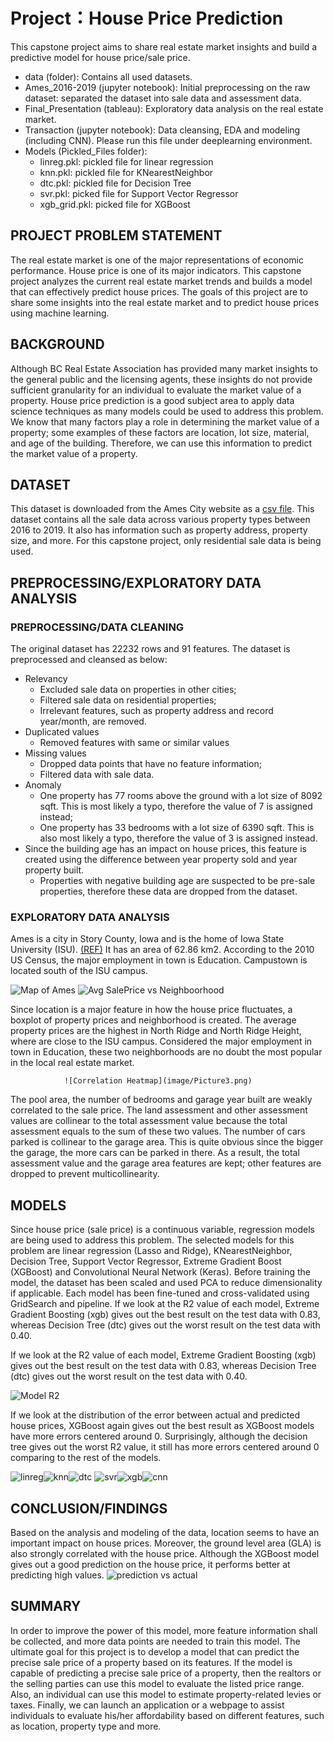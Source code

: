 # Project：House Price Prediction

This capstone project aims to share real estate market insights and build a predictive model for house price/sale price.

- data (folder): Contains all used datasets.
- Ames_2016-2019 (jupyter notebook): Initial preprocessing on the raw dataset: separated the dataset into sale data and assessment data.
- Final_Presentation (tableau): Exploratory data analysis on the real estate market.
- Transaction (jupyter notebook): Data cleansing, EDA and modeling (including CNN). Please run this file under deeplearning environment.
- Models (Pickled_Files folder):
    - linreg.pkl: pickled file for linear regression
    - knn.pkl: pickled file for KNearestNeighbor
    - dtc.pkl: pickled file for Decision Tree
    - svr.pkl: picked file for Support Vector Regressor
    - xgb_grid.pkl: picked file for XGBoost 
    
## PROJECT PROBLEM STATEMENT
The real estate market is one of the major representations of economic performance. House price is one of its major indicators. This capstone project analyzes the current real estate market trends and builds a model that can effectively predict house prices. The goals of this project are to share some insights into the real estate market and to predict house prices using machine learning.  

## BACKGROUND
Although BC Real Estate Association has provided many market insights to the general public and the licensing agents, these insights do not provide sufficient granularity for an individual to evaluate the market value of a property. House price prediction is a good subject area to apply data science techniques as many models could be used to address this problem. We know that many factors play a role in determining the market value of a property; some examples of these factors are location, lot size, material, and age of the building. Therefore, we can use this information to predict the market value of a property.

## DATASET
This dataset is downloaded from the Ames City website as a [csv file](https://www.cityofames.org/government/departments-divisions-a-h/city-assessor/reports). This dataset contains all the sale data across various property types between 2016 to 2019. It also has information such as property address, property size, and more. For this capstone project, only residential sale data is being used.

## PREPROCESSING/EXPLORATORY DATA ANALYSIS
### PREPROCESSING/DATA CLEANING
The original dataset has 22232 rows and 91 features. The dataset is preprocessed and cleansed as below:
-	Relevancy 
    -	Excluded sale data on properties in other cities;
    -	Filtered sale data on residential properties;
    -	Irrelevant features, such as property address and record year/month, are removed.
-	Duplicated values
    -	Removed features with same or similar values 
-	Missing values
    -	Dropped data points that have no feature information;
    -	Filtered data with sale data.
-	Anomaly
    -	One property has 77 rooms above the ground with a lot size of 8092 sqft. This is most likely a typo, therefore the value of 7 is assigned instead;
    -	One property has 33 bedrooms with a lot size of 6390 sqft. This is also most likely a typo, therefore the value of 3 is assigned instead.
-	Since the building age has an impact on house prices, this feature is created using the difference between year property sold and year property built. 
    -	Properties with negative building age are suspected to be pre-sale properties, therefore these data are dropped from the dataset.

### EXPLORATORY DATA ANALYSIS
Ames is a city in Story County, Iowa and is the home of Iowa State University (ISU). [(REF)](https://en.wikipedia.org/wiki/Ames,_Iowa) It has an area of 62.86 km2. According to the 2010 US Census, the major employment in town is Education. Campustown is located south of the ISU campus.  

![Map of Ames](image/Picture1.png) ![Avg SalePrice vs Neighboorhood](image/Picture2.png)
  
Since location is a major feature in how the house price fluctuates, a boxplot of property prices and neighborhood is created. The average property prices are the highest in North Ridge and North Ridge Height, where are close to the ISU campus. Considered the major employment in town in Education, these two neighborhoods are no doubt the most popular in the local real estate market.

                ![Correlation Heatmap](image/Picture3.png)
 
The pool area, the number of bedrooms and garage year built are weakly correlated to the sale price. The land assessment and other assessment values are collinear to the total assessment value because the total assessment equals to the sum of these two values. The number of cars parked is collinear to the garage area. This is quite obvious since the bigger the garage, the more cars can be parked in there. As a result, the total assessment value and the garage area features are kept; other features are dropped to prevent multicollinearity.

## MODELS
Since house price (sale price) is a continuous variable, regression models are being used to address this problem. The selected models for this problem are linear regression (Lasso and Ridge), KNearestNeighbor, Decision Tree, Support Vector Regressor, Extreme Gradient Boost (XGBoost) and Convolutional Neural Network (Keras). Before training the model, the dataset has been scaled and used PCA to reduce dimensionality if applicable. Each model has been fine-tuned and cross-validated using GridSearch and pipeline. 
If we look at the R2 value of each model, Extreme Gradient Boosting (xgb) gives out the best result on the test data with 0.83, whereas Decision Tree (dtc) gives out the worst result on the test data with 0.40. 

If we look at the R2 value of each model, Extreme Gradient Boosting (xgb) gives out the best result on the test data with 0.83, whereas Decision Tree (dtc) gives out the worst result on the test data with 0.40.

![Model R2](image/Picture4.png)
      
If we look at the distribution of the error between actual and predicted house prices, XGBoost again gives out the best result as XGBoost models have more errors centered around 0. Surprisingly, although the decision tree gives out the worst R2 value, it still has more errors centered around 0 comparing to the rest of the models.

![linreg](image/Picture5.png)![knn](image/Picture6.png)![dtc](image/Picture7.png)
![svr](image/Picture8.png)![xgb](image/Picture9.png)![cnn](image/Picture10.png)  

## CONCLUSION/FINDINGS
Based on the analysis and modeling of the data, location seems to have an important impact on house prices. Moreover, the ground level area (GLA) is also strongly correlated with the house price. Although the XGBoost model gives out a good prediction on the house price, it performs better at predicting high values.
![prediction vs actual](image/Picture11.png)
 
## SUMMARY

In order to improve the power of this model, more feature information shall be collected, and more data points are needed to train this model. 
The ultimate goal for this project is to develop a model that can predict the precise sale price of a property based on its features. If the model is capable of predicting a precise sale price of a property, then the realtors or the selling parties can use this model to evaluate the listed price range. Also, an individual can use this model to estimate property-related levies or taxes. Finally, we can launch an application or a webpage to assist individuals to evaluate his/her affordability based on different features, such as location, property type and more.


